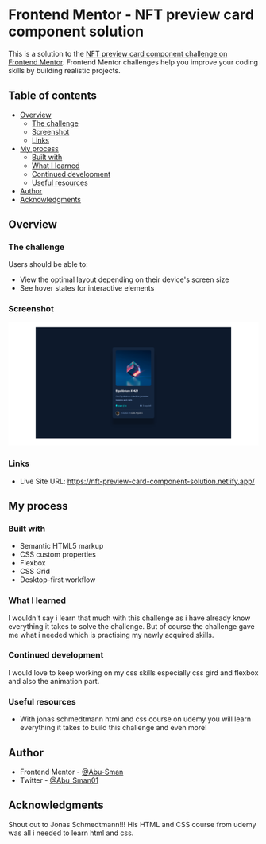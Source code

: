 # Frontend Mentor - NFT preview card component solution

This is a solution to the [NFT preview card component challenge on Frontend Mentor](https://www.frontendmentor.io/challenges/nft-preview-card-component-SbdUL_w0U). Frontend Mentor challenges help you improve your coding skills by building realistic projects. 

## Table of contents

- [Overview](#overview)
  - [The challenge](#the-challenge)
  - [Screenshot](#screenshot)
  - [Links](#links)
- [My process](#my-process)
  - [Built with](#built-with)
  - [What I learned](#what-i-learned)
  - [Continued development](#continued-development)
  - [Useful resources](#useful-resources)
- [Author](#author)
- [Acknowledgments](#acknowledgments)

## Overview

### The challenge

Users should be able to:

- View the optimal layout depending on their device's screen size
- See hover states for interactive elements

### Screenshot

![Solution-screenshot](solution-screenshot.png)

### Links

- Live Site URL: https://nft-preview-card-component-solution.netlify.app/

## My process

### Built with

- Semantic HTML5 markup
- CSS custom properties
- Flexbox
- CSS Grid
- Desktop-first workflow

### What I learned

I wouldn't say i learn that much with this challenge as i have already know everything it takes to solve the challenge. But of course the challenge gave me what i needed which is practising my newly acquired skills.

### Continued development

I would love to keep working on my css skills especially css gird and flexbox and also the animation part. 

### Useful resources

- With jonas schmedtmann html and css course on udemy you will learn everything it takes to build this challenge and even more!

## Author

- Frontend Mentor - [@Abu-Sman](https://www.frontendmentor.io/profile/@Abu-Sman)
- Twitter - [@Abu_Sman01](https://www.twitter.com/@Abu_Sman01)

## Acknowledgments

Shout out to Jonas Schmedtmann!!! His HTML and CSS course from udemy was all i needed to learn html and css.
